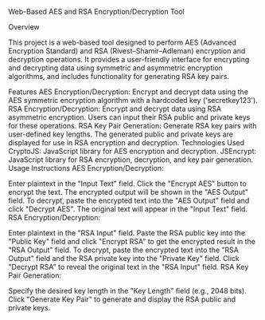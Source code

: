 Web-Based AES and RSA Encryption/Decryption Tool

Overview

This project is a web-based tool designed to perform AES (Advanced Encryption Standard) and RSA (Rivest–Shamir–Adleman) encryption and decryption operations. It provides a user-friendly interface for encrypting and decrypting data using symmetric and asymmetric encryption algorithms, and includes functionality for generating RSA key pairs.

Features
AES Encryption/Decryption: Encrypt and decrypt data using the AES symmetric encryption algorithm with a hardcoded key ('secretkey123').
RSA Encryption/Decryption: Encrypt and decrypt data using RSA asymmetric encryption. Users can input their RSA public and private keys for these operations.
RSA Key Pair Generation: Generate RSA key pairs with user-defined key lengths. The generated public and private keys are displayed for use in RSA encryption and decryption.
Technologies Used
CryptoJS: JavaScript library for AES encryption and decryption.
JSEncrypt: JavaScript library for RSA encryption, decryption, and key pair generation.
Usage Instructions
AES Encryption/Decryption:

Enter plaintext in the "Input Text" field.
Click the "Encrypt AES" button to encrypt the text. The encrypted output will be shown in the "AES Output" field.
To decrypt, paste the encrypted text into the "AES Output" field and click "Decrypt AES". The original text will appear in the "Input Text" field.
RSA Encryption/Decryption:

Enter plaintext in the "RSA Input" field.
Paste the RSA public key into the "Public Key" field and click "Encrypt RSA" to get the encrypted result in the "RSA Output" field.
To decrypt, paste the encrypted text into the "RSA Output" field and the RSA private key into the "Private Key" field. Click "Decrypt RSA" to reveal the original text in the "RSA Input" field.
RSA Key Pair Generation:

Specify the desired key length in the "Key Length" field (e.g., 2048 bits).
Click "Generate Key Pair" to generate and display the RSA public and private keys.